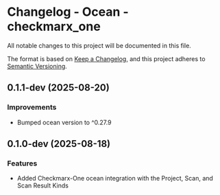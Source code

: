 # Changelog - Ocean - checkmarx_one

All notable changes to this project will be documented in this file.

The format is based on [Keep a Changelog](https://keepachangelog.com/en/1.0.0/),
and this project adheres to [Semantic Versioning](https://semver.org/spec/v2.0.0.html).

<!-- towncrier release notes start -->

## 0.1.1-dev (2025-08-20)


### Improvements

- Bumped ocean version to ^0.27.9


## 0.1.0-dev (2025-08-18)

### Features

- Added Checkmarx-One ocean integration with the Project, Scan, and Scan Result Kinds
